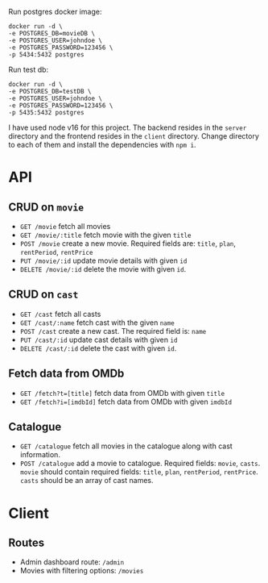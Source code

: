 Run postgres docker image:

```
docker run -d \
-e POSTGRES_DB=movieDB \
-e POSTGRES_USER=johndoe \
-e POSTGRES_PASSWORD=123456 \
-p 5434:5432 postgres
```

Run test db:

```
docker run -d \
-e POSTGRES_DB=testDB \
-e POSTGRES_USER=johndoe \
-e POSTGRES_PASSWORD=123456 \
-p 5435:5432 postgres
```

I have used node v16 for this project. The backend resides in the `server` directory and the frontend resides in the `client` directory. Change directory to each of them and install the dependencies with `npm i`. 

# API

## CRUD on `movie`
- `GET /movie`  fetch all movies
- `GET /movie/:title`  fetch movie with the given `title`
- `POST /movie`  create a new movie. Required fields are: `title`, `plan`, `rentPeriod`, `rentPrice`
- `PUT /movie/:id`  update movie details with given `id`
- `DELETE /movie/:id`  delete the movie with given `id`.

## CRUD on `cast`
- `GET /cast`  fetch all casts
- `GET /cast/:name`  fetch cast with the given `name`
- `POST /cast`  create a new cast. The required field is: `name`
- `PUT /cast/:id`  update cast details with given `id`
- `DELETE /cast/:id`  delete the cast with given `id`.

## Fetch data from OMDb
- `GET /fetch?t=[title]`  fetch data from OMDb with given `title`
- `GET /fetch?i=[imdbId]`  fetch data from OMDb with given `imdbId`

## Catalogue
- `GET /catalogue`  fetch all movies in the catalogue along with cast information.
- `POST /catalogue` add a movie to catalogue. Required fields: `movie`, `casts`. `movie` should contain required fields: `title`, `plan`, `rentPeriod`, `rentPrice`. `casts` should be an array of cast names.

# Client
## Routes
- Admin dashboard route: `/admin`
- Movies with filtering options: `/movies`